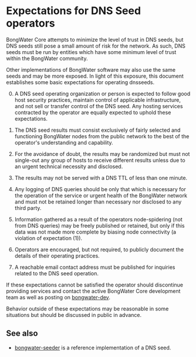 Expectations for DNS Seed operators
====================================

BongWater Core attempts to minimize the level of trust in DNS seeds,
but DNS seeds still pose a small amount of risk for the network.
As such, DNS seeds must be run by entities which have some minimum
level of trust within the BongWater community.

Other implementations of BongWater software may also use the same
seeds and may be more exposed. In light of this exposure, this
document establishes some basic expectations for operating dnsseeds.

0. A DNS seed operating organization or person is expected to follow good
host security practices, maintain control of applicable infrastructure,
and not sell or transfer control of the DNS seed. Any hosting services
contracted by the operator are equally expected to uphold these expectations.

1. The DNS seed results must consist exclusively of fairly selected and
functioning BongWater nodes from the public network to the best of the
operator's understanding and capability.

2. For the avoidance of doubt, the results may be randomized but must not
single-out any group of hosts to receive different results unless due to an
urgent technical necessity and disclosed.

3. The results may not be served with a DNS TTL of less than one minute.

4. Any logging of DNS queries should be only that which is necessary
for the operation of the service or urgent health of the BongWater
network and must not be retained longer than necessary nor disclosed
to any third party.

5. Information gathered as a result of the operators node-spidering
(not from DNS queries) may be freely published or retained, but only
if this data was not made more complete by biasing node connectivity
(a violation of expectation (1)).

6. Operators are encouraged, but not required, to publicly document the
details of their operating practices.

7. A reachable email contact address must be published for inquiries
related to the DNS seed operation.

If these expectations cannot be satisfied the operator should
discontinue providing services and contact the active BongWater
Core development team as well as posting on
[bongwater-dev](https://groups.google.com/forum/#!forum/bongwater-dev).

Behavior outside of these expectations may be reasonable in some
situations but should be discussed in public in advance.

See also
----------
- [bongwater-seeder](https://github.com/pooler/bongwater-seeder) is a reference implementation of a DNS seed.
